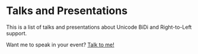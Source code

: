 # Talks and Presentations

This is a list of talks and presentations about Unicode BiDi and Right-to-Left support.

Want me to speak in your event? [Talk to me!](/contact)

<PostList type="talk" />